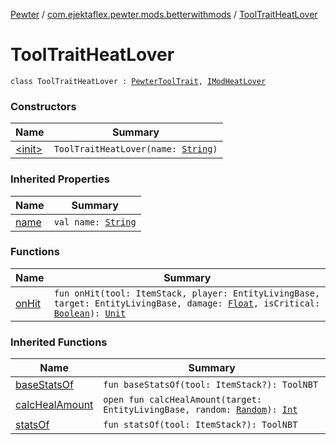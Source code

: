 [Pewter](../../index.md) / [com.ejektaflex.pewter.mods.betterwithmods](../index.md) / [ToolTraitHeatLover](./index.md)

# ToolTraitHeatLover

`class ToolTraitHeatLover : `[`PewterToolTrait`](../../com.ejektaflex.pewter.api.core.traits/-pewter-tool-trait/index.md)`, `[`IModHeatLover`](../../com.ejektaflex.pewter.shared.methods/-i-mod-heat-lover/index.md)

### Constructors

| Name | Summary |
|---|---|
| [&lt;init&gt;](-init-.md) | `ToolTraitHeatLover(name: `[`String`](https://kotlinlang.org/api/latest/jvm/stdlib/kotlin/-string/index.html)`)` |

### Inherited Properties

| Name | Summary |
|---|---|
| [name](../../com.ejektaflex.pewter.api.core.traits/-pewter-tool-trait/name.md) | `val name: `[`String`](https://kotlinlang.org/api/latest/jvm/stdlib/kotlin/-string/index.html) |

### Functions

| Name | Summary |
|---|---|
| [onHit](on-hit.md) | `fun onHit(tool: ItemStack, player: EntityLivingBase, target: EntityLivingBase, damage: `[`Float`](https://kotlinlang.org/api/latest/jvm/stdlib/kotlin/-float/index.html)`, isCritical: `[`Boolean`](https://kotlinlang.org/api/latest/jvm/stdlib/kotlin/-boolean/index.html)`): `[`Unit`](https://kotlinlang.org/api/latest/jvm/stdlib/kotlin/-unit/index.html) |

### Inherited Functions

| Name | Summary |
|---|---|
| [baseStatsOf](../../com.ejektaflex.pewter.api.core.traits/-pewter-tool-trait/base-stats-of.md) | `fun baseStatsOf(tool: ItemStack?): ToolNBT` |
| [calcHealAmount](../../com.ejektaflex.pewter.shared.methods/-i-mod-heat-lover/calc-heal-amount.md) | `open fun calcHealAmount(target: EntityLivingBase, random: `[`Random`](http://docs.oracle.com/javase/6/docs/api/java/util/Random.html)`): `[`Int`](https://kotlinlang.org/api/latest/jvm/stdlib/kotlin/-int/index.html) |
| [statsOf](../../com.ejektaflex.pewter.api.core.traits/-pewter-tool-trait/stats-of.md) | `fun statsOf(tool: ItemStack?): ToolNBT` |
